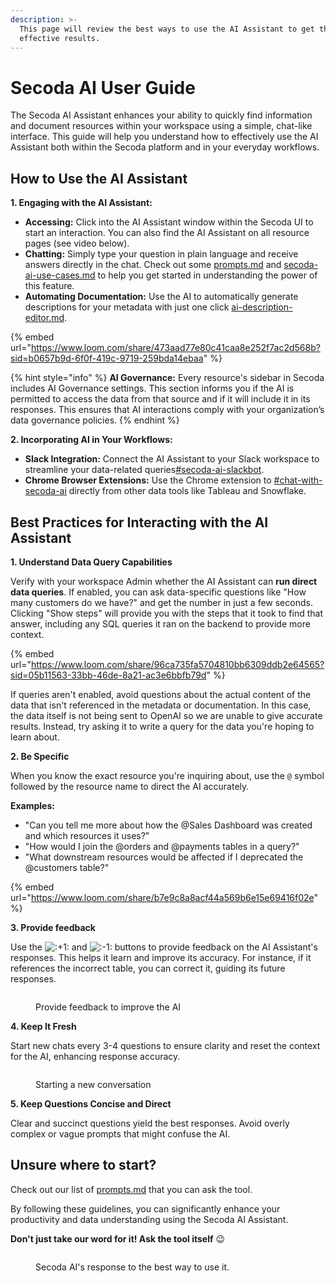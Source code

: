 ```yaml
---
description: >-
  This page will review the best ways to use the AI Assistant to get the most
  effective results.
---
```


# Secoda AI User Guide

The Secoda AI Assistant enhances your ability to quickly find information and document resources within your workspace using a simple, chat-like interface. This guide will help you understand how to effectively use the AI Assistant both within the Secoda platform and in your everyday workflows.

## **How to Use the AI Assistant**

**1. Engaging with the AI Assistant:**

* **Accessing:** Click into the AI Assistant window within the Secoda UI to start an interaction. You can also find the AI Assistant on all resource pages (see video below).
* **Chatting:** Simply type your question in plain language and receive answers directly in the chat. Check out some [prompts.md](prompts.md "mention") and [secoda-ai-use-cases.md](secoda-ai-use-cases.md "mention") to help you get started in understanding the power of this feature.
* **Automating Documentation:** Use the AI to automatically generate descriptions for your metadata with just one click [ai-description-editor.md](../../resource-and-metadata-management/add-documentation/ai-description-editor.md "mention").

{% embed url="https://www.loom.com/share/473aad77e80c41caa8e252f7ac2d568b?sid=b0657b9d-6f0f-419c-9719-259bda14ebaa" %}

{% hint style="info" %}
**AI Governance:** Every resource's sidebar in Secoda includes AI Governance settings. This section informs you if the AI is permitted to access the data from that source and if it will include it in its responses. This ensures that AI interactions comply with your organization’s data governance policies.
{% endhint %}

&#x20;**2. Incorporating AI in Your Workflows:**

* **Slack Integration:** Connect the AI Assistant to your Slack workspace to streamline your data-related queries[#secoda-ai-slackbot](../../integrations/productivity-tools/slack-connection/slack-user-guide.md#secoda-ai-slackbot "mention").
* **Chrome Browser Extensions:** Use the Chrome extension to [#chat-with-secoda-ai](../chrome-extension.md#chat-with-secoda-ai "mention") directly from other data tools like Tableau and Snowflake.

## **Best Practices for Interacting with the AI Assistant**

**1. Understand Data Query Capabilities**

Verify with your workspace Admin whether the AI Assistant can **run direct data queries**. If enabled, you can ask data-specific questions like "How many customers do we have?" and get the number in just a few seconds. Clicking "Show steps" will provide you with the steps that it took to find that answer, including any SQL queries it ran on the backend to provide more context.

{% embed url="https://www.loom.com/share/96ca735fa5704810bb6309ddb2e64565?sid=05b11563-33bb-46de-8a21-ac3e6bbfb79d" %}

If queries aren't enabled, avoid questions about the actual content of the data that isn't referenced in the metadata or documentation. In this case, the data itself is not being sent to OpenAI so we are unable to give accurate results. Instead, try asking it to write a query for the data you're hoping to learn about.

**2. Be Specific**

When you know the exact resource you're inquiring about, use the `@` symbol followed by the resource name to direct the AI accurately.

**Examples:**

* "Can you tell me more about how the @Sales Dashboard was created and which resources it uses?"
* "How would I join the @orders and @payments tables in a query?"
* "What downstream resources would be affected if I deprecated the @customers table?"

{% embed url="https://www.loom.com/share/b7e9c8a8acf44a569b6e15e69416f02e" %}

**3. Provide feedback**&#x20;

Use the <img src="https://a.slack-edge.com/production-standard-emoji-assets/14.0/apple-medium/1f44d@2x.png" alt=":+1:" data-size="line"> and <img src="https://a.slack-edge.com/production-standard-emoji-assets/14.0/apple-medium/1f44e@2x.png" alt=":-1:" data-size="line"> buttons to provide feedback on the AI Assistant's responses. This helps it learn and improve its accuracy. For instance, if it references the incorrect table, you can correct it, guiding its future responses.

<figure><img src="../../.gitbook/assets/Screenshot 2024-05-10 at 1.03.47 PM.png" alt=""><figcaption><p>Provide feedback to improve the AI</p></figcaption></figure>

**4. Keep It Fresh**

Start new chats every 3-4 questions to ensure clarity and reset the context for the AI, enhancing response accuracy.

<figure><img src="https://secoda-public-media-assets.s3.amazonaws.com/8f0a011b-7424-45cb-8704-3f7108d66536.gif" alt=""><figcaption><p>Starting a new conversation</p></figcaption></figure>

**5. Keep Questions Concise and Direct**

Clear and succinct questions yield the best responses. Avoid overly complex or vague prompts that might confuse the AI.

## Unsure where to start?

Check out our list of [prompts.md](prompts.md "mention") that you can ask the tool.

By following these guidelines, you can significantly enhance your productivity and data understanding using the Secoda AI Assistant.&#x20;

**Don't just take our word for it! Ask the tool itself** :wink:

<figure><img src="https://secoda-public-media-assets.s3.amazonaws.com/Screenshot%202023-04-26%20at%203.21.49%20PM.png" alt=""><figcaption><p>Secoda AI's response to the best way to use it.</p></figcaption></figure>
